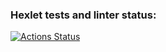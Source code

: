 ### Hexlet tests and linter status:
[![Actions Status](https://github.com/tomirisarman/devops-for-programmers-project-74/actions/workflows/hexlet-check.yml/badge.svg)](https://github.com/tomirisarman/devops-for-programmers-project-74/actions)